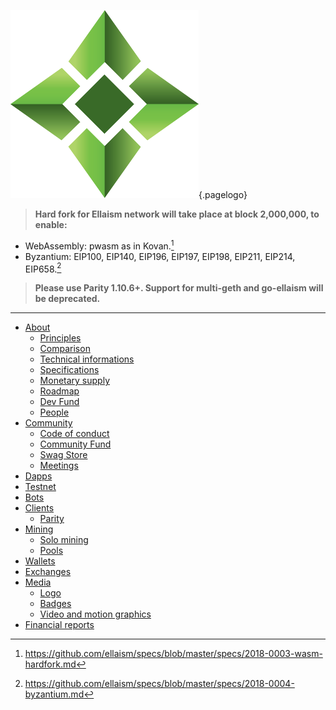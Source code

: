 ![Logo](/uploads/logo.png "Logo"){.pagelogo}
<!-- TITLE: Ellaism -->
<!-- SUBTITLE: A stable network with no premine and no dev fees -->


> **Hard fork for Ellaism network will take place at block 2,000,000, to enable:**
* WebAssembly: pwasm as in Kovan.[^1]
* Byzantium: EIP100, EIP140, EIP196, EIP197, EIP198, EIP211, EIP214, EIP658.[^2]

> **Please use Parity 1.10.6+. Support for multi-geth and go-ellaism will be deprecated.**
---
[^1]: https://github.com/ellaism/specs/blob/master/specs/2018-0003-wasm-hardfork.md
[^2]: https://github.com/ellaism/specs/blob/master/specs/2018-0004-byzantium.md


- [About](about)
    - [Principles](about/principles)
    - [Comparison](about/comparison)
    - [Technical informations](about/technical-informations)
    - [Specifications](about/specifications)
    - [Monetary supply](about/monetary-supply)
    - [Roadmap](about/roadmap)
    - [Dev Fund](about/dev-fund)
    - [People](about/people)
- [Community](community)
    - [Code of conduct](community/code-of-conduct)
    - [Community Fund](community/community-fund)
    - [Swag Store](community/swag-store)
    - [Meetings](community/meetings)
- [Dapps](dapps)
- [Testnet](testnet)
- [Bots](bots)
- [Clients](clients)
	- [Parity](clients/parity)
- [Mining](mining)
    - [Solo mining](mining/solo-mining)
    - [Pools](mining/pools)
- [Wallets](wallets)
- [Exchanges](exchanges)
- [Media](media)
	- [Logo](media/logo)
	- [Badges](media/badges)
	- [Video and motion graphics](media/video-and-motion)
- [Financial reports](financial-reports)